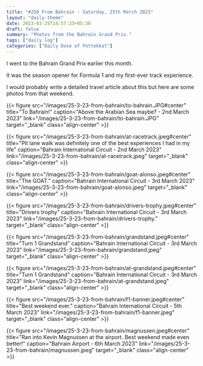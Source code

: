 ```yaml
---
title: "#250 From Bahrain - Saturday, 25th March 2023"
layout: "daily-theme"
date: 2023-03-25T14:57:33+05:30
draft: false
summary: "Photos from the Bahrain Grand Prix."
tags: ["daily log"]
categories: ["Daily Dose of Pottekkat"]
---
```


I went to the Bahrain Grand Prix earlier this month.

It was the season opener for Formula 1 and my first-ever track experience.

I would probably write a detailed travel article about this but here are some photos from that weekend.

{{< figure src="/images/25-3-23-from-bahrain/to-bahrain.JPG#center" title="To Bahrain!" caption="Above the Arabian Sea maybe? - 2nd March 2023" link="/images/25-3-23-from-bahrain/to-bahrain.JPG" target="_blank" class="align-center" >}}

{{< figure src="/images/25-3-23-from-bahrain/at-racetrack.jpeg#center" title="Pit lane walk was definitely one of the best experiences I had in my life" caption="Bahrain International Circuit - 2nd March 2023" link="/images/25-3-23-from-bahrain/at-racetrack.jpeg" target="_blank" class="align-center" >}}

{{< figure src="/images/25-3-23-from-bahrain/goat-alonso.jpeg#center" title="The GOAT." caption="Bahrain International Circuit - 3rd March 2023" link="/images/25-3-23-from-bahrain/goat-alonso.jpeg" target="_blank" class="align-center" >}}

{{< figure src="/images/25-3-23-from-bahrain/drivers-trophy.jpeg#center" title="Drivers trophy" caption="Bahrain International Circuit - 3rd March 2023" link="/images/25-3-23-from-bahrain/drivers-trophy." target="_blank" class="align-center" >}}

{{< figure src="/images/25-3-23-from-bahrain/grandstand.jpeg#center" title="Turn 1 Grandstand" caption="Bahrain International Circuit - 3rd March 2023" link="/images/25-3-23-from-bahrain/grandstand.jpeg" target="_blank" class="align-center" >}}

{{< figure src="/images/25-3-23-from-bahrain/at-grandstand.jpeg#center" title="Turn 1 Grandstand" caption="Bahrain International Circuit - 3rd March 2023" link="/images/25-3-23-from-bahrain/at-grandstand.jpeg" target="_blank" class="align-center" >}}

{{< figure src="/images/25-3-23-from-bahrain/f1-banner.jpeg#center" title="Best weekend ever." caption="Bahrain International Circuit - 5th March 2023" link="/images/25-3-23-from-bahrain/f1-banner.jpeg" target="_blank" class="align-center" >}}

{{< figure src="/images/25-3-23-from-bahrain/magnussen.jpeg#center" title="Ran into Kevin Magnussen at the airport. Best weekend made even better!" caption="Bahrain Airport - 6th March 2023" link="/images/25-3-23-from-bahrain/magnussen.jpeg" target="_blank" class="align-center" >}}
